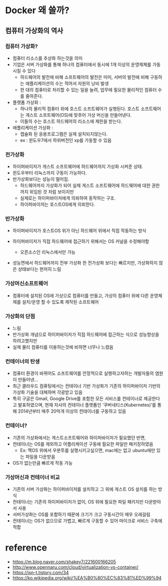 # Docker 왜 쓸까?

## 컴퓨터 가상화의 역사

### 컴퓨터 가상화?

- 컴퓨터 리소스를 추상화 하는것을 의미
- 기업은 서버 가상화를 통해 하나의 컴퓨터에서 동시에 1개 이상의 운영제체를 가동시킬 수 있다
  - 하드웨어의 발전에 비해 소프트웨어의 발전은 미미, 서버의 발전에 비해 구동하는 애플리케이션의 수는 적어서 자원의 낭비 발생
  - 한 대의 컴퓨터로 처리할 수 있는 일을 늘려, 업무에 필요한 물리적인 컴퓨터 수를 줄여준다.
- 플랫폼 가상화 :
  - 하나의 물리적 컴퓨터 위에 호스트 소프트웨어가 실행된다. 호스트 소프트웨어는 게스트 소프트웨어(OS)에 맞추어 가상 머신을 만들어낸다.
  - 이들의 수는 호스트 하드웨어의 리소스에 제한을 받는다.
- 애플리케이션 가상화 :
  - 캡슐화 된 응용프로그램은 실제 설치되지않는다.
  - ex : 윈도우7에서 하위버전인 xp를 가동할 수 있음

### 전가상화

- 하이퍼바이저가 게스트 소프트웨어에 하드웨어까지 가상화 시켜준 상태.
- 윈도우부터 리눅스까지 구동이 가능하다.
- 반가상화보다는 성능이 떨어짐.
  - 하드웨어까지 가상화가 되어 실제 게스트 소프트웨어에 하드웨어에 대한 권한까지 위임된 것 처럼 보이지만
  - 실제로는 하이퍼바이저에게 의뢰하여 동작하는 구조.
  - 하이퍼바이저는 호스트OS에게 의뢰한다.

### 반가상화

- 하이퍼바이저가 호스트OS 위가 아닌 하드웨어 위에서 직접 작동하는 방식
- 하이퍼바이저가 직접 하드웨어에 접근하기 위해서는 OS 커널을 수정해야함
  - 오픈소스인 리눅스에서만 가능

- 성능면에서 하드웨어까지 전부 가상화 한 전가상화 보다는 빠르지만, 가상화하지 않은 상태보다는 현저히 느림

### 가상머신소프트웨어

- 컴퓨터에 설치된 OS에 가상으로 컴퓨터를 만들고, 가상의 컴퓨터 위에 다른 운영체제를 설치/운영 할 수 있도록 제작된 소프트웨어

### 가상화의 단점

- 느림
- 반가상화 개념으로 하이퍼바이저가 직접 하드웨어에 접근하는 식으로 성능향상을 하려고했지만
- 실제 물리 컴퓨터를 이용하는것에 비하면 너무나 느렸음

### 컨테이너의 탄생

- 컴퓨터 환경이 바뀌어도 소프트웨어를 안정적으로 실행하고자하는 개발자들의 염원이 만들어낸...
- 최근 클라우드 컴퓨팅에서는 컨테이너 기반 가상화가 기존의 하이퍼바이저 기반의 가상화 기술을 대체하며 각광받고 있음
- 특히 구글은 Gmail, Google Drive를 포함한 모든 서비스를 컨테이너로 제공한다고 발표하였으며, 현재 자사의 컨테이너 플랫폼인 ‘쿠버네티스(Kubernetes)’를 통해 2014년부터 매주 20억개 이상의 컨테이너를 구동하고 있음

### 컨테이너?

- 기존의 가상화에서는 게스트소프트웨어와 하이퍼바이저가 필요했던 반면,
- 컨테이너는 OS를 제외하고 어플리케이션 구동에 필요한 파일만 패키징하였음
  - Ex: 맥OS 위에서 우분투를 실행시키고싶으면, mac에는 없고 ubuntu에만 있는 파일을 다운받음
- OS가 없는만큼 빠르게 작동 가능

### 가상머신과 컨테이너 비교

- 기존의 서버 가상화는 하이퍼바이저를 설치하고 그 위에 게스트 OS 설치를 하는 방식
- 컨테이너는 기존의 하이퍼바이저가 없이, OS 위에 필요한 파일 패키지만 다운받아서 사용
- 서버가상화는 OS를 포함하기 때문에 크기가 크고 구동시간이 매우 오래걸림
- 컨테이너는 OS가 없으므로 가볍고, 빠르게 구동할 수 있어 마이크로 서비스 구축에 적합

# reference

- https://m.blog.naver.com/shakey7/221600166205
- http://www.opennaru.com/cloud/virtualization-vs-container/
- https://isn-t.tistory.com/34
- https://ko.wikipedia.org/wiki/%EA%B0%80%EC%83%81%ED%99%94


